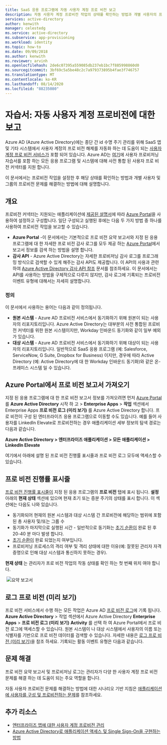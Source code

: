 ```yaml
---
title: SaaS 응용 프로그램에 자동 사용자 계정 프로 비전 보고
description: 자동 사용자 계정 프로비전 작업의 상태를 확인하는 방법과 개별 사용자의 프로비전 문제를 해결하는 방법에 대해 알아봅니다.
services: active-directory
author: kenwith
manager: celestedg
ms.service: active-directory
ms.subservice: app-provisioning
ms.workload: identity
ms.topic: how-to
ms.date: 09/09/2018
ms.author: kenwith
ms.reviewer: arvinh
ms.openlocfilehash: 2de6c07395a559085db237eb1bc7f885998860d0
ms.sourcegitcommit: 3bf69c5a5be48c2c7a979373895b4fae3f746757
ms.translationtype: MT
ms.contentlocale: ko-KR
ms.lasthandoff: 08/14/2020
ms.locfileid: "88235080"
---
```

# <a name="tutorial-reporting-on-automatic-user-account-provisioning"></a>자습서: 자동 사용자 계정 프로비전에 대한 보고

Azure AD (Azure Active Directory)에는 종단 간 id 수명 주기 관리를 위해 SaaS 앱 및 기타 시스템에서 사용자 계정의 프로 비전 해제를 자동화 하는 데 도움이 되는 [사용자 계정 프로 비전 서비스가](user-provisioning.md) 포함 되어 있습니다. Azure AD는 [여기](../saas-apps/tutorial-list.md)에 사용자 프로비저닝 자습서를 포함 하는 모든 응용 프로그램 및 시스템에 대해 사전 통합 된 사용자 프로 비전 커넥터를 지원 합니다.

이 문서에서는 프로비전 작업을 설정한 후 해당 상태를 확인하는 방법과 개별 사용자 및 그룹의 프로비전 문제를 해결하는 방법에 대해 설명합니다.

## <a name="overview"></a>개요

프로비전 커넥터는 지원되는 애플리케이션에 [제공된 설명서](../saas-apps/tutorial-list.md)에 따라 [Azure Portal](https://portal.azure.com)을 사용하여 설정하고 구성합니다. 일단 구성되고 실행된 후에는 다음 두 가지 방법 중 하나를 사용하여 프로비전 작업을 보고할 수 있습니다.

* **Azure Portal** -이 문서에서는 기본적으로 프로 비전 요약 보고서와 지정 된 응용 프로그램에 대 한 자세한 프로 비전 감사 로그를 모두 제공 하는 [Azure Portal](https://portal.azure.com)에서 보고서 정보를 검색 하는 방법을 설명 합니다.
* **감사 API** - Azure Active Directory는 자세한 프로비저닝 감사 로그를 프로그래밍 방식으로 검색할 수 있게 해주는 감사 API도 제공합니다. 이 API의 사용과 관련하여 [Azure Active Directory 감사 API 참조](https://developer.microsoft.com/graph/docs/api-reference/beta/resources/directoryaudit) 문서를 참조하세요. 이 문서에서는 API를 사용하는 방법을 구체적으로 다루지 않지만, 감사 로그에 기록되는 프로비전 이벤트 유형에 대해서는 자세히 설명합니다.

### <a name="definitions"></a>정의

이 문서에서 사용하는 용어는 다음과 같이 정의됩니다.

* **원본 시스템** - Azure AD 프로비전 서비스에서 동기화하기 위해 원본이 되는 사용자의 리포지토리입니다. Azure Active Directory는 대부분의 사전 통합된 프로비전 커넥터를 위한 원본 시스템이지만, Workday 인바운드 동기화와 같이 일부 예외가 있습니다.
* **대상 시스템** - Azure AD 프로비전 서비스에서 동기화하기 위해 대상이 되는 사용자의 리포지토리입니다. 일반적으로 SaaS 응용 프로그램 (예: Salesforce, ServiceNow, G Suite, Dropbox for Business) 이지만, 경우에 따라 Active Directory (예: Active Directory에 대 한 Workday 인바운드 동기화)와 같은 온-프레미스 시스템 일 수 있습니다.

## <a name="getting-provisioning-reports-from-the-azure-portal"></a>Azure Portal에서 프로 비전 보고서 가져오기

지정 된 응용 프로그램에 대 한 프로 비전 보고서 정보를 가져오려면 먼저 [Azure Portal](https://portal.azure.com) 를 **Azure Active Directory** 시작 하 고 &gt; **Enterprise Apps** &gt; **작업** 섹션에서 Enterprise Apps **프로 비전 로그 (미리 보기)** 를 Azure Active Directory 합니다. 프로 비전이 구성 된 엔터프라이즈 응용 프로그램으로 이동할 수도 있습니다. 예를 들어 사용자를 LinkedIn Elevate로 프로비전하는 경우 애플리케이션 세부 정보의 탐색 경로는 다음과 같습니다.

**Azure Active Directory &gt; 엔터프라이즈 애플리케이션 &gt; 모든 애플리케이션 &gt; LinkedIn Elevate**

여기에서 아래에 설명 된 프로 비전 진행률 표시줄과 프로 비전 로그 모두에 액세스할 수 있습니다.

## <a name="provisioning-progress-bar"></a>프로 비전 진행률 표시줄

[프로 비전 진행률 표시줄이](application-provisioning-when-will-provisioning-finish-specific-user.md#view-the-provisioning-progress-bar) 지정 된 응용 프로그램의 **프로 비전** 탭에 표시 됩니다. **설정**아래의 **현재 상태** 섹션에 있으며 현재 초기 또는 증분 주기의 상태를 표시 합니다. 이 섹션에는 다음도 나와 있습니다.

* 동기화되어 현재의 원본 시스템과 대상 시스템 간 프로비전에 해당하는 범위에 포함된 총 사용자 및/또는 그룹 수
* 동기화가 마지막으로 실행된 시간 - 일반적으로 동기화는 [초기 순환이](../app-provisioning/how-provisioning-works.md#provisioning-cycles-initial-and-incremental) 완료 된 후 20-40 분 마다 발생 합니다.
* [초기 순환이](../app-provisioning/how-provisioning-works.md#provisioning-cycles-initial-and-incremental) 완료 되었는지 여부입니다.
* 프로비저닝 프로세스의 격리 여부 및 격리 상태에 대한 이유(예: 잘못된 관리자 자격 증명으로 인해 대상 시스템과 통신하지 못하는 경우).

**현재 상태** 는 관리자가 프로 비전 작업의 작동 상태를 확인 하는 첫 번째 위치 여야 합니다.

 ![요약 보고서](./media/check-status-user-account-provisioning/provisioning-progress-bar-section.png)

## <a name="provisioning-logs-preview"></a>로그 프로 비전 (미리 보기)

프로 비전 서비스에서 수행 하는 모든 작업은 Azure AD [프로 비전 로그](../reports-monitoring/concept-provisioning-logs.md?context=azure/active-directory/manage-apps/context/manage-apps-context)에 기록 됩니다. **Azure Active Directory** &gt; 작업 섹션에서 Azure Active Directory **Enterprise Apps** &gt; **프로 비전 로그 (미리 보기)** **Activity** 를 선택 하 여 Azure Portal에서 프로 비전 로그에 액세스할 수 있습니다. 원본 시스템이 나 대상 시스템에서 사용자의 이름 또는 식별자를 기반으로 프로 비전 데이터를 검색할 수 있습니다. 자세한 내용은 [로그 프로 비전 (미리 보기)](../reports-monitoring/concept-provisioning-logs.md?context=azure/active-directory/manage-apps/context/manage-apps-context)을 참조 하세요. 기록되는 활동 이벤트 유형은 다음과 같습니다.

## <a name="troubleshooting"></a>문제 해결

프로 비전 요약 보고서 및 프로비저닝 로그는 관리자가 다양 한 사용자 계정 프로 비전 문제를 해결 하는 데 도움이 되는 주요 역할을 합니다.

자동 사용자 프로비전 문제를 해결하는 방법에 대한 시나리오 기반 지침은 [애플리케이션에 사용자를 구성 및 프로비전하는 문제](../app-provisioning/application-provisioning-config-problem.md)를 참조하세요.

## <a name="additional-resources"></a>추가 리소스

* [엔터프라이즈 앱에 대한 사용자 계정 프로비전 관리](configure-automatic-user-provisioning-portal.md)
* [Azure Active Directory로 애플리케이션 액세스 및 Single Sign-On을 구현하는 방법](../manage-apps/what-is-single-sign-on.md)
